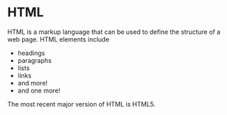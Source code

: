 # HTML

HTML is a markup language that can be used to define the structure of a web page. HTML elements include

* headings
* paragraphs
* lists
* links
* and more!
* and one more!

The most recent major version of HTML is HTML5.